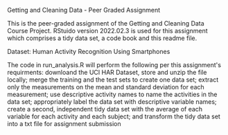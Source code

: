 Getting and Cleaning Data - Peer Graded Assignment

This is the peer-graded assignment of the Getting and Cleaning Data Course Project. RStuido version 2022.02.3 is used for this assignment which comprises a tidy data set, a code book and this readme file.

Dataset: Human Activity Recognition Using Smartphones

The code in run_analysis.R will perform the following per this assignment's requirments:
downloand the UCI HAR Dataset, store and unzip the file locally;
merge the training and the test sets to create one data set;
extract only the measurements on the mean and standard deviation for each measurement;
use descriptive activity names to name the activities in the data set;
appropriately label the data set with descriptive variable names; 
create a second, independent tidy data set with the average of each variable for each activity and each subject; and
transform the tidy data set into a txt file for assignment submission
